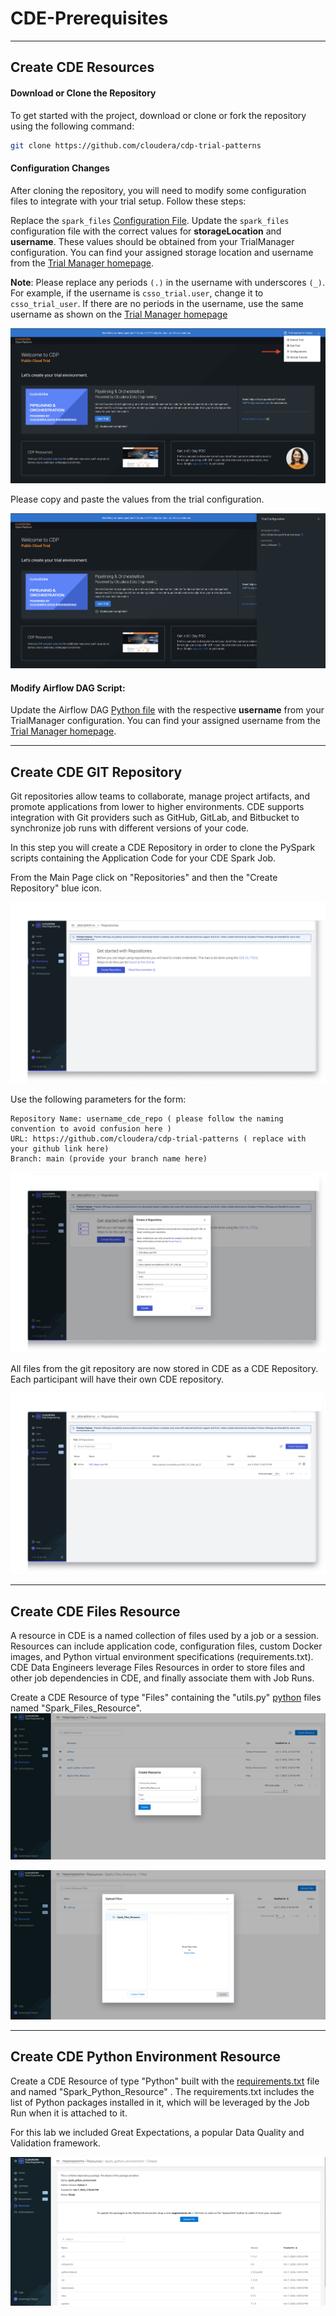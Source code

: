 # CDE-Prerequisites

---

## **Create CDE Resources**

#### Download or Clone the Repository

To get started with the project, download or clone or fork the repository using the following command:

```bash
git clone https://github.com/cloudera/cdp-trial-patterns
```

#### Configuration Changes

After cloning the repository, you will need to modify some configuration files to integrate with your trial setup.
Follow these steps:

Replace the `spark_files` [Configuration File](https://github.com/cloudera/cdp-trial-patterns/cloudera-data-engineering/cde_spark_jobs/config.py). Update the `spark_files` configuration file with the correct values for **storageLocation** and **username**. These values should be obtained from your TrialManager configuration. You can find your assigned storage location and username from the [Trial Manager homepage](https://console.us-west-1.cdp.cloudera.com/trial/#/postRegister?pattern=CDP_DATA_ENGINEERING&trial=cdp_paas).

**Note**: Please replace any periods `(.)` in the username with underscores `(_)`.
For example, if the username is `csso_trial.user`, change it to `csso_trial_user`.
If there are no periods in the username, use the same username as shown on the [Trial Manager homepage](https://console.us-west-1.cdp.cloudera.com/trial/#/postRegister?pattern=CDP_DATA_ENGINEERING&trial=cdp_paas)

![Trial Manager Homepage](images/cde_trial_home_page.png)

Please copy and paste the values from the trial configuration.

![Trial Manager Configuration](images/trial_manager_configuration.png)

#### Modify Airflow DAG Script:

Update the Airflow DAG [Python file](https://github.com/cloudera/cloudera-data-engineering/cde_airflow_jobs/004_airflow_dag.py) with the respective **username** from your TrialManager configuration. You can find your assigned username from the [Trial Manager homepage](https://console.us-west-1.cdp.cloudera.com/trial/#/postRegister?pattern=CDP_DATA_ENGINEERING&trial=cdp_paas).

---

## Create CDE GIT Repository

Git repositories allow teams to collaborate, manage project artifacts, and promote applications from lower to higher environments. CDE supports integration with Git providers such as GitHub, GitLab, and Bitbucket to synchronize job runs with different versions of your code.

In this step you will create a CDE Repository in order to clone the PySpark scripts containing the Application Code for your CDE Spark Job.

From the Main Page click on "Repositories" and then the "Create Repository" blue icon.

![alt text](images/cde_repository_01.png)

Use the following parameters for the form:

```
Repository Name: username_cde_repo ( please follow the naming convention to avoid confusion here )
URL: https://github.com/cloudera/cdp-trial-patterns ( replace with your github link here)
Branch: main (provide your branch name here)
```

![alt text](images/cde_repository_02.png)

All files from the git repository are now stored in CDE as a CDE Repository. Each participant will have their own CDE repository.

![alt text](images/cde_repository_03.png)

---

## Create CDE Files Resource

A resource in CDE is a named collection of files used by a job or a session. Resources can include application code, configuration files, custom Docker images, and Python virtual environment specifications (requirements.txt). CDE Data Engineers leverage Files Resources in order to store files and other job dependencies in CDE, and finally associate them with Job Runs.

Create a CDE Resource of type "Files" containing the "utils.py" [python](https://github.com/cloudera/cdp-trial-patterns/cloudera-data-engineering/cde_spark_jobs/utils.py) files named "Spark_Files_Resource".
![alt text](images/cde_files_resource.png)

![alt text](images/cde_files_resources_2.png)

---

## Create CDE Python Environment Resource

Create a CDE Resource of type "Python" built with the [requirements.txt](https://github.com/cloudera/cdp-trial-patterns/cloudera-data-engineering/cde_spark_jobs/requirements.txt) file and named "Spark_Python_Resource" . The requirements.txt includes the list of Python packages installed in it, which will be leveraged by the Job Run when it is attached to it.

For this lab we included Great Expectations, a popular Data Quality and Validation framework.

![alt text](images/cde_spark_python_resource.png)